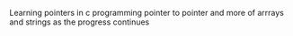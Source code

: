 Learning pointers in c programming pointer to pointer and more of arrrays and strings as the progress continues
